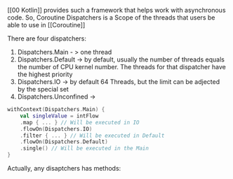 [[00 Kotlin]] provides such a framework that helps work with asynchronous code. 
So, Coroutine Dispatchers is a Scope of the threads that users be able to use in [[Coroutine]]

There are four dispatchers:
1. Dispatchers.Main - > one thread 
2. Dispatchers.Default -> by default, usually the number of threads equals the number of CPU kernel number. The threads for that dispatcher have the highest priority
3. Dispatchers.IO -> by default 64 Threads, but the limit can be adjected by the special set
4. Dispatchers.Unconfined ->


```kotlin
withContext(Dispatchers.Main) { 
	val singleValue = intFlow
	.map { ... } // Will be executed in IO 
	.flowOn(Dispatchers.IO) 
	.filter { ... } // Will be executed in Default 
	.flowOn(Dispatchers.Default) 
	.single() // Will be executed in the Main
}
```

Actually, any disaptchers has methods:
